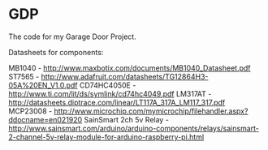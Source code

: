 # GDP
The code for my Garage Door Project.

Datasheets for components:

MB1040 - http://www.maxbotix.com/documents/MB1040_Datasheet.pdf
ST7565 - http://www.adafruit.com/datasheets/TG12864H3-05A%20EN_V1.0.pdf
CD74HC4050E - http://www.ti.com/lit/ds/symlink/cd74hc4049.pdf
LM317AT - http://datasheets.diptrace.com/linear/LT117A_317A_LM117_317.pdf
MCP23008 - http://www.microchip.com/mymicrochip/filehandler.aspx?ddocname=en021920
SainSmart 2ch 5v Relay - http://www.sainsmart.com/arduino/arduino-components/relays/sainsmart-2-channel-5v-relay-module-for-arduino-raspberry-pi.html
